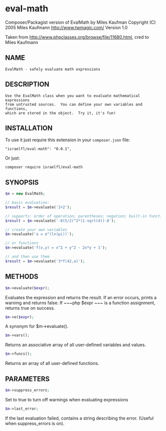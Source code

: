 # eval-math
Composer/Packagist version of EvalMath by Miles Kaufman
Copyright (C) 2005 Miles Kaufmann <http://www.twmagic.com/>
Version 1.0

Taken from http://www.phpclasses.org/browse/file/11680.html, cred to Miles Kaufmann

NAME
----
    EvalMath - safely evaluate math expressions
  
DESCRIPTION
-----------
    Use the EvalMath class when you want to evaluate mathematical expressions 
    from untrusted sources.  You can define your own variables and functions,
    which are stored in the object.  Try it, it's fun!
        
INSTALLATION
------------
To use it just require this extension in your `composer.json` file:

~~~
"israelfl/eval-math": "0.0.1",
~~~

Or just:
~~~
composer require israelfl/eval-math
~~~


SYNOPSIS
--------
~~~php
$m = new EvalMath;

// basic evaluation:
$result = $m->evaluate('2+2');

// supports: order of operation; parentheses; negation; built-in functions
$result = $m->evaluate('-8(5/2)^2*(1-sqrt(4))-8');

// create your own variables
$m->evaluate('a = e^(ln(pi))');

// or functions
$m->evaluate('f(x,y) = x^2 + y^2 - 2x*y + 1');

// and then use them
$result = $m->evaluate('3*f(42,a)');
~~~

METHODS
-------
~~~php
$m->evaluate($expr);
~~~
Evaluates the expression and returns the result. If an error occurs, prints a warning and returns false. If ~~~php $expr ~~~ is a function assignment, returns true on success.
~~~php    
$m->e($expr);
~~~
A synonym for $m->evaluate().
~~~php
$m->vars();
~~~
Returns an associative array of all user-defined variables and values.
~~~php
$m->funcs();
~~~
Returns an array of all user-defined functions.

PARAMETERS
----------
~~~php
$m->suppress_errors;
~~~
Set to true to turn off warnings when evaluating expressions
~~~php
$m->last_error;
~~~
If the last evaluation failed, contains a string describing the error. (Useful when suppress_errors is on).

